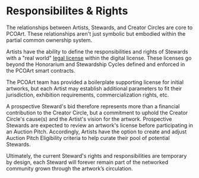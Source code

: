 # Responsibilites & Rights

The relationships between Artists, Stewards, and Creator Circles are core to PCOArt. These relationships aren't just symbolic but embodied within the partial common ownership system.

Artists have the ability to define the responsibilities and rights of Stewards with a "real world" [legal license](../for-artists/instantiating-your-art/legal-license) within the digital license. These licenses go beyond the Honorarium and Stewardship Cycles defined and enforced in the PCOArt smart contracts.

The PCOArt team has provided a boilerplate supporting license for initial artworks, but each Artist may establish additional parameters to fit their jurisdiction, exhibition requirements, commercialization rights, etc.&#x20;

A prospective Steward's bid therefore represents more than a financial contribution to the Creator Circle, but a commitment to uphold the Creator Circle's cause(s) and the Artist's vision for the artwork. Prospective Stewards are expected to review an artwork's license before participating in an Auction Pitch. Accordingly, Artists have the option to create and adjust Auction Pitch Eligibility criteria to help curate their pool of potential Stewards.&#x20;

Ultimately, the current Steward's rights and responsibilities are temporary by design, each Steward will forever remain part of the networked community grown through the artwork’s circulation.
